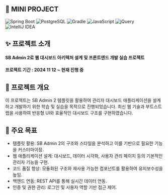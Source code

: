 <h2 align="">🫧 MINI PROJECT</h2>

<div align="">
  <img alt="Spring Boot" src="https://img.shields.io/badge/springboot-6DB33F.svg?&style=for-the-badge&logo=springboot&logoColor=white"/>
  <img alt="PostgreSQL" src="https://img.shields.io/badge/postgresql-4169E1.svg?&style=for-the-badge&logo=postgresql&logoColor=white"/>
  <img alt="Gradle" src="https://img.shields.io/badge/gradle-02303A.svg?&style=for-the-badge&logo=gradle&logoColor=white"/>
  <img alt="JavaScript" src="https://img.shields.io/badge/javascript-F7DF1E.svg?&style=for-the-badge&logo=javascript&logoColor=black"/>
  <img alt="jQuery" src="https://img.shields.io/badge/jquery-0769AD.svg?&style=for-the-badge&logo=jquery&logoColor=white"/>
  <img alt="IntelliJ IDEA" src="https://img.shields.io/badge/intellijidea-000000.svg?&style=for-the-badge&logo=intellijidea&logoColor=white"/>
</div>

<h2 align="">✨ 프로젝트 소개</h2>
<h4 align="">SB Admin 2로 웹 대시보드 아키텍처 설계 및 프론트엔드 개발 실습 프로젝트</h4>
<h4 align="">프로젝트 기간 : 2024 11 12 ~ 현재 진행 중</h4>

<h2 align="">📌 프로젝트 개요</h2>
<a align="">이 프로젝트는 SB Admin 2 템플릿을 활용하여 관리자 대시보드 애플리케이션을 설계하고 개발하기 위한 학습 및 실습을 목적으로 진행되었습니다. 최신 웹 기술과 부트스트랩을 사용하여 반응형 UI와 효율적인 대시보드 구조를 구현하였습니다.</a>

<h2 align="">📝 주요 목표</h2>
<ul align="">
  <li>템플릿 활용: SB Admin 2의 구조와 스타일을 분석하고 이를 기반으로 필요한 기능을 커스터마이징.</li>
  <li>웹 애플리케이션 설계: 대시보드, 데이터 시각화, 사용자 관리 페이지 등의 기본적인 관리자 기능을 구현.</li>
  <li>코드 품질 향상: 모듈화된 구조와 재사용 가능한 컴포넌트를 활용하여 유지보수성을 높임.</li>
  <li>백엔드 연동: REST API를 통해 실시간 데이터 연동.</li>
  <li>인증 및 권한 관리: 로그인 및 사용자 역할 기반 접근 제어.</li>
</ul>


